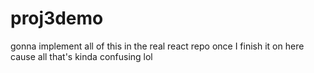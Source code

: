 # proj3demo
gonna implement all of this in the real react repo once I finish it on here cause all that's kinda confusing lol
